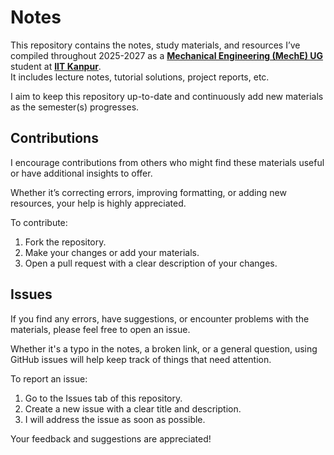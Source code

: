 # Notes

This repository contains the notes, study materials, and resources I’ve compiled throughout 2025-2027 as a [**Mechanical Engineering (MechE) UG**](https://www.iitk.ac.in/me/) student at [**IIT Kanpur**](https://www.iitk.ac.in/).  
It includes lecture notes, tutorial solutions, project reports, etc.

I aim to keep this repository up-to-date and continuously add new materials as the semester(s) progresses.

## Contributions

I encourage contributions from others who might find these materials useful or have additional insights to offer. 

Whether it’s correcting errors, improving formatting, or adding new resources, your help is highly appreciated.

To contribute:

1. Fork the repository.
2. Make your changes or add your materials.
3. Open a pull request with a clear description of your changes.

## Issues

If you find any errors, have suggestions, or encounter problems with the materials, please feel free to open an issue. 

Whether it's a typo in the notes, a broken link, or a general question, using GitHub issues will help keep track of things that need attention.

To report an issue:

1. Go to the Issues tab of this repository.
2. Create a new issue with a clear title and description.
3. I will address the issue as soon as possible.

Your feedback and suggestions are appreciated!